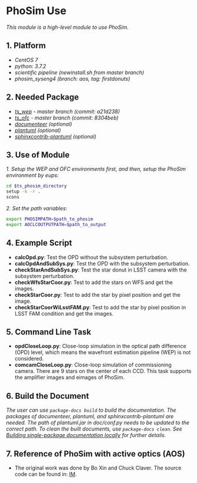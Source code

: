 # PhoSim Use

*This module is a high-level module to use PhoSim.*

## 1. Platform

- *CentOS 7*
- *python: 3.7.2*
- *scientific pipeline (newinstall.sh from master branch)*
- *phosim_syseng4 (branch: aos, tag: firstdonuts)*

## 2. Needed Package

- *[ts_wep](https://github.com/lsst-ts/ts_wep) - master branch (commit: a21d238)*
- *[ts_ofc](https://github.com/lsst-ts/ts_ofc) - master branch (commit: 8304beb)*
- *[documenteer](https://github.com/lsst-sqre/documenteer) (optional)*
- *[plantuml](http://plantuml.com) (optional)*
- *[sphinxcontrib-plantuml](https://pypi.org/project/sphinxcontrib-plantuml/) (optional)*

## 3. Use of Module

*1. Setup the WEP and OFC environments first, and then, setup the PhoSim environment by eups:*

```bash
cd $ts_phosim_directory
setup -k -r .
scons
```

*2. Set the path variables:*

```bash
export PHOSIMPATH=$path_to_phosim
export AOCLCOUTPUTPATH=$path_to_output
```

## 4. Example Script

- **calcOpd.py**: Test the OPD without the subsystem perturbation.
- **calcOpdAndSubSys.py**: Test the OPD with the subsystem perturbation.
- **checkStarAndSubSys.py**: Test the star donut in LSST camera with the subsystem perturbation.
- **checkWfsStarCoor.py**: Test to add the stars on WFS and get the images.
- **checkStarCoor.py**: Test to add the star by pixel position and get the image.
- **checkStarCoorWiLsstFAM.py**: Test to add the star by pixel position in LSST FAM condition and get the images.

## 5. Command Line Task

- **opdCloseLoop.py**: Close-loop simulation in the optical path difference (OPD) level, which means the wavefront estimation pipeline (WEP) is not considered.
- **comcamCloseLoop.py**: Close-loop simulation of commissioning camera. There are 9 stars on the center of each CCD. This task supports the amplifier images and eimages of PhoSim.

## 6. Build the Document

*The user can use `package-docs build` to build the documentation. The packages of documenteer, plantuml, and sphinxcontrib-plantuml are needed. The path of plantuml.jar in doc/conf.py needs to be updated to the correct path. To clean the built documents, use `package-docs clean`. See [Building single-package documentation locally](https://developer.lsst.io/stack/building-single-package-docs.html) for further details.*

## 7. Reference of PhoSim with active optics (AOS)

- The original work was done by Bo Xin and Chuck Claver. The source code can be found in: [IM](https://github.com/bxin/IM).
